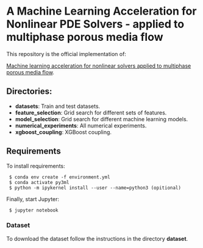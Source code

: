 # A Machine Learning Acceleration for Nonlinear PDE Solvers - applied to multiphase porous media flow

This repository is the official implementation of: 

[Machine learning acceleration for nonlinear solvers applied to multiphase porous media flow](https://www.sciencedirect.com/science/article/pii/S0045782521003200). 

## Directories:

- **datasets**: Train and test datasets.
- **feature_selection**: Grid search for different sets of features.
- **model_selection**: Grid search for different machine learning models.
- **numerical_experiments**: All numerical experiments.
- **xgboost_coupling**: XGBoost coupling.

## Requirements

To install requirements:

```setup
 $ conda env create -f environment.yml 
 $ conda activate py3ml
 $ python -m ipykernel install --user --name=python3 (opitional)
```

Finally, start Jupyter:

```start
 $ jupyter notebook
```

### Dataset

To download the dataset follow the instructions in the directory **dataset**.

